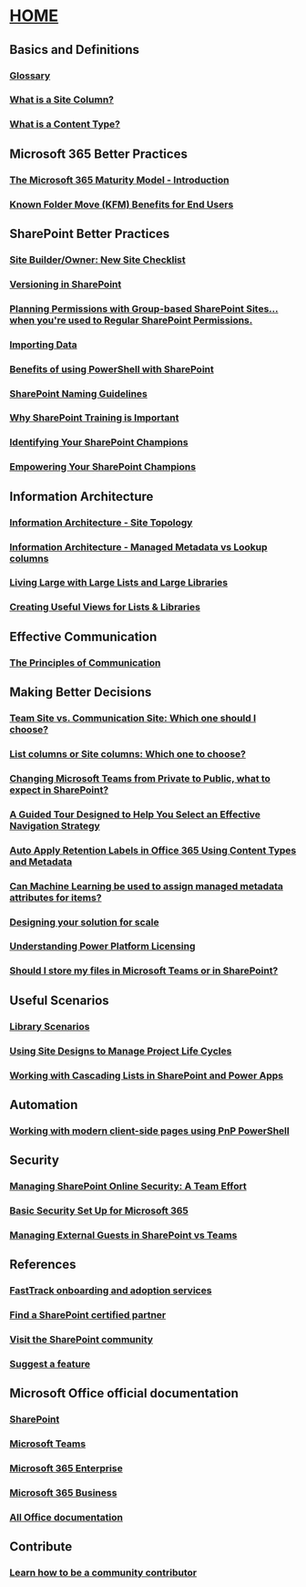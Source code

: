 # [HOME](index.yml)
## Basics and Definitions
### [Glossary](glossary.md)
### [What is a Site Column?](what-is-site-column.md)
### [What is a Content Type?](what-is-content-type.md)
## Microsoft 365 Better Practices
### [The Microsoft 365 Maturity Model - Introduction](microsoft365-maturity-model--intro.md)
### [Known Folder Move (KFM) Benefits for End Users](known-folder-move-benefits-for-enduser.md)
## SharePoint Better Practices
### [Site Builder/Owner: New Site Checklist](new-site-checklist.md)
### [Versioning in SharePoint](versioning-basics-best-practices.md)
### [Planning Permissions with Group-based SharePoint Sites... when you're used to Regular SharePoint Permissions.](permission-model-differences.md)
### [Importing Data](importing-data.md)
### [Benefits of using PowerShell with SharePoint](benefits-of-using-powershell-with-sharepoint.md)
### [SharePoint Naming Guidelines](sharepoint-naming-guidelines.md)
### [Why SharePoint Training is Important](why-sharepoint-training-is-important.md)
### [Identifying Your SharePoint Champions](identifying-your-sharepoint-champions.md)
### [Empowering Your SharePoint Champions](empowering-your-SharePoint-champions.md)
## Information Architecture
### [Information Architecture - Site Topology](information-architecture-site-topology.md)
### [Information Architecture - Managed Metadata vs Lookup columns](information-architecture-managed-metadata-vs-lookup-column.md)
### [Living Large with Large Lists and Large Libraries](large-lists-large-libraries-in-SharePoint.md)
### [Creating Useful Views for Lists & Libraries](creating-useful-views-in-lists-libraries.md)
## Effective Communication
### [The Principles of Communication](principles-of-communication.md)
## Making Better Decisions
### [Team Site vs. Communication Site: Which one should I choose?](team-site-or-communication-site.md)
### [List columns or Site columns: Which one to choose?](list-column-or-site-column-which-one-to-choose.md)
### [Changing Microsoft Teams from Private to Public, what to expect in SharePoint?](changing-microsoft-teams-from-private-to-public-what-to-expect-in-sharepoint.md)
### [A Guided Tour Designed to Help You Select an Effective Navigation Strategy](select-an-effective-navigation-strategy.md)
### [Auto Apply Retention Labels in Office 365 Using Content Types and Metadata](auto-apply-retention-labels-in-office-365-using-content-types-and-metadata.md)
### [Can Machine Learning be used to assign managed metadata attributes for items?](machine-learning-and-managed-metadata.md)
### [Designing your solution for scale](designing-solution-for-scale.md)
### [Understanding Power Platform Licensing](powerplatformlicensingforcitizendeveloper.md)
### [Should I store my files in Microsoft Teams or in SharePoint?](should-I-store-my-files-in-Teams-or-SharePoint-An-understanding-of-behind-the-scenes.md)
## Useful Scenarios
### [Library Scenarios](library-scenarios.md)
### [Using Site Designs to Manage Project Life Cycles](site-design-life-cycle.md)
### [Working with Cascading Lists in SharePoint and Power Apps](working-with-cascading-lists-in-sharepoint-and-powerapps.md)
## Automation
### [Working with modern client-side pages using PnP PowerShell](working-with-modern-clientside-pages-using-pnp-powershell.md)
## Security
### [Managing SharePoint Online Security: A Team Effort](sharepoint-security-a-team-effort.md)
### [Basic Security Set Up for Microsoft 365](basic-security-set-up-for-microsoft-365.md)
### [Managing External Guests in SharePoint vs Teams](managing-external-guest-in-SharePoint-vs-Teams.md)

## References
### [FastTrack onboarding and adoption services](https://fasttrack.microsoft.com/office)
### [Find a SharePoint certified partner](https://products.office.com/sharepoint/sharepoint-partners-sharepoint-support)
### [Visit the SharePoint community](https://techcommunity.microsoft.com/t5/SharePoint/ct-p/SharePoint)
### [Suggest a feature](https://sharepoint.uservoice.com/)
## Microsoft Office official documentation
### [SharePoint](https://docs.microsoft.com/sharepoint/)
### [Microsoft Teams](https://docs.microsoft.com/microsoftteams/microsoft-teams)
### [Microsoft 365 Enterprise](https://docs.microsoft.com/microsoft-365/enterprise/?view=o365-worldwide)
### [Microsoft 365 Business](https://docs.microsoft.com/microsoft-365/business/?view=o365-worldwide)
### [All Office documentation](https://docs.microsoft.com/office/)
## Contribute
### [Learn how to be a community contributor](https://github.com/MicrosoftDocs/microsoft-365-community/blob/master/README.md)
